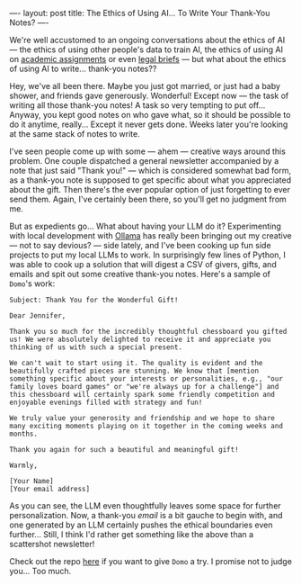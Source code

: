 &mdash;-
layout: post
title: The Ethics of Using AI... To Write Your Thank-You Notes?
&mdash;-

We're well accustomed to an ongoing conversations about the ethics of AI &mdash; the ethics of using other people's data to train AI, the ethics of using AI on [academic assignments](https://www.theatlantic.com/technology/archive/2024/08/another-year-ai-college-cheating/679502/) or even [legal briefs](https://www.reuters.com/legal/new-york-lawyers-sanctioned-using-fake-chatgpt-cases-legal-brief-2023-06-22/) &mdash; but what about the ethics of using AI to write... thank-you notes??

Hey, we've all been there. Maybe you just got married, or just had a baby shower, and friends gave generously. Wonderful! Except now &mdash; the task of writing all those thank-you notes! A task so very tempting to put off... Anyway, you kept good notes on who gave what, so it should be possible to do it anytime, really... Except it never gets done. Weeks later you're looking at the same stack of notes to write.

I've seen people come up with some &mdash; ahem &mdash; creative ways around this problem. One couple dispatched a general newsletter accompanied by a note that just said "Thank you!" &mdash; which is considered somewhat bad form, as a thank-you note is supposed to get specific about what you appreciated about the gift. Then there's the ever popular option of just forgetting to ever send them. Again, I've certainly been there, so you'll get no judgment from me.

But as expedients go... What about having your LLM do it? Experimenting with local development with [Ollama](https://ollama.com/) has really been bringing out my creative &mdash; not to say devious? &mdash; side lately, and I've been cooking up fun side projects to put my local LLMs to work. In surprisingly few lines of Python, I was able to cook up a solution that will digest a CSV of givers, gifts, and emails and spit out some creative thank-you notes. Here's a sample of `Domo`'s work:

```
Subject: Thank You for the Wonderful Gift!

Dear Jennifer, 

Thank you so much for the incredibly thoughtful chessboard you gifted us! We were absolutely delighted to receive it and appreciate you thinking of us with such a special present.  

We can't wait to start using it. The quality is evident and the beautifully crafted pieces are stunning. We know that [mention something specific about your interests or personalities, e.g., "our family loves board games" or "we're always up for a challenge"] and this chessboard will certainly spark some friendly competition and enjoyable evenings filled with strategy and fun!

We truly value your generosity and friendship and we hope to share many exciting moments playing on it together in the coming weeks and months. 

Thank you again for such a beautiful and meaningful gift!  

Warmly,

[Your Name]
[Your email address]
```

As you can see, the LLM even thoughtfully leaves some space for further personalization. Now, a thank-you _email_ is a bit gauche to begin with, and one generated by an LLM certainly pushes the ethical boundaries even further... Still, I think I'd rather get something like the above than a scattershot newsletter!

Check out the repo [here](https://github.com/ianamo/domo) if you want to give `Domo` a try. I promise not to judge you... Too much.